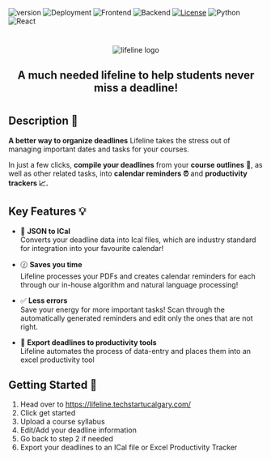 ![version](https://img.shields.io/badge/version-1.0.0-red)
![Deployment](https://github.com/techstartucalgary/lifeline/actions/workflows/deploy-frontend.yaml/badge.svg)
![Frontend](https://github.com/techstartucalgary/lifeline/actions/workflows/ci-client.yaml/badge.svg)
![Backend](https://github.com/techstartucalgary/lifeline/actions/workflows/ci-server.yaml/badge.svg)
[![License](https://img.shields.io/badge/license-MIT-brown.svg)](https://opensource.org/licenses/MIT)
![Python](https://img.shields.io/badge/python-v3.6+-blue.svg)
![React](https://img.shields.io/badge/react-v18.2-blue.svg)

<div align="center" style="margin: 2.5rem 0rem;">
  <picture>
    <source media="(prefers-color-scheme: dark)" srcset="https://user-images.githubusercontent.com/70448914/202774114-d8db6cf5-6e94-467b-a0a3-833bfec376be.png">
    <img alt="lifeline logo" src="https://user-images.githubusercontent.com/70448914/202774123-f98c4b27-3452-483c-9750-50766867dcfa.png">
  </picture>

  <h2 align="center">
    A much needed lifeline to help students never miss a deadline!
  </h2>
</div>

## Description :date:

**A better way to organize deadlines** Lifeline takes the stress out of managing important dates and tasks for your courses. 

In just a few clicks, **compile your deadlines** from your **course outlines** :page_facing_up:, as well as other related tasks, into **calendar reminders :alarm_clock:** and **productivity trackers :chart_with_upwards_trend:.** 

## Key Features :bulb:

-   :calendar: **JSON to ICal** <br>Converts your deadline data into Ical files, which are industry standard for integration into your favourite calendar!

- :clock130:  **Saves you time** <br>Lifeline processes your PDFs and creates calendar reminders for each through our in-house algorithm and natural language processing!

- :white_check_mark: **Less errors** <br>Save your energy for more important tasks! Scan through the automatically generated reminders and edit only the ones that are not right. 

- :green_book:  **Export deadlines to productivity tools** <br>Lifeline automates the process of data-entry and places them into an excel productivity tool

## Getting Started :rocket:

1. Head over to https://lifeline.techstartucalgary.com/
2. Click get started
3. Upload a course syllabus
4. Edit/Add your deadline information
5. Go back to step 2 if needed
6. Export your deadlines to an ICal file or Excel Productivity Tracker
